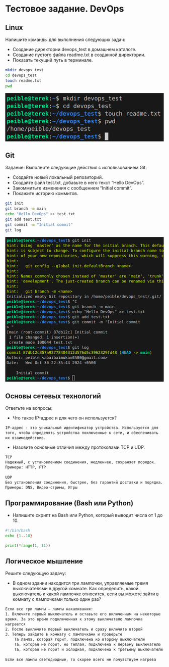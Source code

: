 # Тестовое задание. DevOps
## Linux
Напишите команды для выполнения следующих задач:
- Создание директории devops_test в домашнем каталоге.
- Создание пустого файла readme.txt в созданной директории.
- Показать текущий путь в терминале.
```sh
mkdir devops_test
cd devops_test
touch readme.txt
pwd
```
![linux](/images/linux.png)

## Git
Задание: Выполните следующие действия с использованием Git:
- Создайте новый локальный репозиторий.
- Создайте файл test.txt, добавьте в него текст “Hello DevOps”.
- Закоммитьте изменения с сообщением “Initial commit”.
- Покажите историю коммитов.
```sh
git init
git branch -m main
echo "Hello DevOps" >> test.txt
git add test.txt
git commit -m "Initial commit"
git log
```
![linux](/images/git.png)

## Основы сетевых технологий
Ответьте на вопросы:
- Что такое IP-адрес и для чего он используется?
```
IP-адрес - это уникальный идентификатор устройства. Используется для того, чтобы определять устройства поключенные к сети, и обеспечивать их взаимодействие.
```
- Назовите основные отличия между протоколами TCP и UDP.
```
TCP
Надежный, с установлением соединения, медленнее, сохраняет порядок.
Примеры: HTTP, FTP

UDP
Без установления соединения, быстрее, без гарантий доставки и порядка.
Примеры: DNS, Видео-стримы, Игры
```

## Программирование (Bash или Python)
- Напишите скрипт на Bash или Python, который выводит числа от 1 до 10.
```sh
#!/bin/bash
echo {1..10}
```
```python
print(*range(1, 11))
```
## Логическое мышление
Решите следующую задачу:
- В одном здании находится три лампочки, управляемые тремя выключателями в
другой комнате. Как определить, какой выключатель к какой лампочке относится,
если вы можете зайти в комнату с лампочками только один раз?

```
Если все три лампы — лампы накаливания:
1. Включите первый выключатель и оставьте его включенным на некоторые время. За это время подключенная к этому выключателю лампочка нагреется
2. После выключите первый выключатель и сразу включите второй
3. Теперь зайдите в комнату с лампочками и проверьте
    Та лампа, которая горит, подключена ко второму выключателю
    Та, которая не горит, но теплая, подключена к первому выключателю
    Та, которая не горит и холодная, подключена к третьему выключателю

Если все лампы светодиодные, то скорее всего не почувствуем нагрева
```